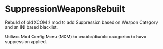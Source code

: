 # SuppressionWeaponsRebuilt
Rebuild of old XCOM 2 mod to add Suppression based on Weapon Category and an INI based blacklist.

Utilizes Mod Config Menu (MCM) to enable/disable categories to have suppression applied.
